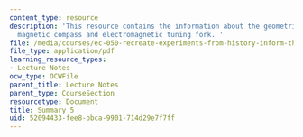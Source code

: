 ```yaml
---
content_type: resource
description: 'This resource contains the information about the geometrical compass,
  magnetic compass and electromagnetic tuning fork. '
file: /media/courses/ec-050-recreate-experiments-from-history-inform-the-future-from-the-past-galileo-january-iap-2010/52094433fee8bbca9901714d29e7f7ff_MITEC_050IAP10_sum05.pdf
file_type: application/pdf
learning_resource_types:
- Lecture Notes
ocw_type: OCWFile
parent_title: Lecture Notes
parent_type: CourseSection
resourcetype: Document
title: Summary 5
uid: 52094433-fee8-bbca-9901-714d29e7f7ff
---
```

